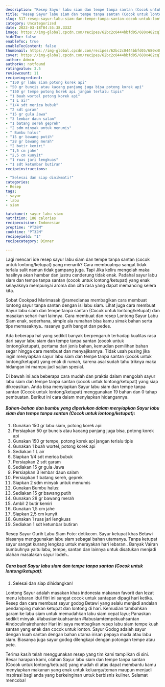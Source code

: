 ```yaml
---
description: "Resep Sayur labu siam dan tempe tanpa santan (Cocok untuk lontong/ketupat) yang Bikin Ngiler, Buat Buka Puasa}"
title: "Resep Sayur labu siam dan tempe tanpa santan (Cocok untuk lontong/ketupat) yang Bikin Ngiler, Buat Buka Puasa}"
slug: 517-resep-sayur-labu-siam-dan-tempe-tanpa-santan-cocok-untuk-lontong-ketupat-yang-bikin-ngiler-buat-buka-puasa
category: Uncategorized
date: 2023-03-18T04:55:38.333Z
image: https://img-global.cpcdn.com/recipes/62bc2c0444bbfd05/680x482cq70/sayur-labu-siam-dan-tempe-tanpa-santan-cocok-untuk-lontongketupat-foto-resep-utama.jpg
hideToc: false
enableToc: true
enableTocContent: false
thumbnail: https://img-global.cpcdn.com/recipes/62bc2c0444bbfd05/680x482cq70/sayur-labu-siam-dan-tempe-tanpa-santan-cocok-untuk-lontongketupat-foto-resep-utama.jpg
cover: https://img-global.cpcdn.com/recipes/62bc2c0444bbfd05/680x482cq70/sayur-labu-siam-dan-tempe-tanpa-santan-cocok-untuk-lontongketupat-foto-resep-utama.jpg
author: Admin
authorAv: notfound
ratingvalue: 3.5
reviewcount: 11
recipeingredient:
- "150 gr labu siam potong korek api"
- "50 gr buncis atau kacang panjang juga bisa potong korek api"
- "150 gr tempe potong korek api jangan terlalu tipis"
- "1 buah wortel potong korek api"
- "1 L air"
- "1/4 sdt merica bubuk"
- "2 sdt garam"
- "15 gr gula Jawa"
- "3 lembar daun salam"
- "1 batang sereh geprek"
- "2 sdm minyak untuk menumis"
- " Bumbu halus"
- "15 gr bawang putih"
- "28 gr bawang merah"
- "2 butir kemiri"
- "1,5 cm jahe"
- "2,5 cm kunyit"
- "1 ruas jari lengkuas"
- "1 sdt ketumbar butiran"
recipeinstructions:

- "Selesai dan siap dinikmati!"
categories:
- Resep
tags:
- sayur
- labu
- siam

katakunci: sayur labu siam 
nutrition: 188 calories
recipecuisine: Indonesian
preptime: "PT28M"
cooktime: "PT32M"
recipeyield: "1"
recipecategory: Dinner

---
```



Lagi mencari ide resep sayur labu siam dan tempe tanpa santan (cocok untuk lontong/ketupat) yang menarik? Cara membuatnya sangat tidak terlalu sulit namun tidak gampang juga. Tapi Jika keliru mengolah maka hasilnya akan hambar dan justru cenderung tidak enak. Padahal sayur labu siam dan tempe tanpa santan (cocok untuk lontong/ketupat) yang enak selayaknya mempunyai aroma dan cita rasa yang dapat memancing selera kita.


Sobat Cookpad Marimasak @ramedianaa membagikan cara membuat lontong sayur tanpa santan dengan isi labu siam. Lihat juga cara membuat Sayur labu siam dan tempe tanpa santan (Cocok untuk lontong/ketupat) dan masakan sehari-hari lainnya. Cara membuat dan resep Lontong Sayur Labu Siam enak, sederhana, simple ala rumahan bisa kamu simak bahan serta tips memasaknya.. rasanya gurih banget dan pedes.

Ada beberapa hal yang sedikit banyak berpengaruh terhadap kualitas rasa dari sayur labu siam dan tempe tanpa santan (cocok untuk lontong/ketupat), pertama dari jenis bahan, kemudian pemilihan bahan segar hingga cara membuat dan menyajikannya. Tidak usah pusing jika ingin menyiapkan sayur labu siam dan tempe tanpa santan (cocok untuk lontong/ketupat) yang enak di rumah, karena asal sudah tahu triknya maka hidangan ini mampu jadi sajian spesial.


Di bawah ini ada beberapa cara mudah dan praktis dalam mengolah sayur labu siam dan tempe tanpa santan (cocok untuk lontong/ketupat) yang siap dikreasikan. Anda bisa menyiapkan Sayur labu siam dan tempe tanpa santan (Cocok untuk lontong/ketupat) menggunakan 19 bahan dan 0 tahap pembuatan. Berikut ini cara dalam menyiapkan hidangannya.

<!--inarticleads1-->

##### Bahan-bahan dan bumbu yang diperlukan dalam menyiapkan Sayur labu siam dan tempe tanpa santan (Cocok untuk lontong/ketupat):

1. Gunakan 150 gr labu siam, potong korek api
1. Persiapkan 50 gr buncis atau kacang panjang juga bisa, potong korek api
1. Gunakan 150 gr tempe, potong korek api jangan terlalu tipis
1. Gunakan 1 buah wortel, potong korek api
1. Sediakan 1 L air
1. Siapkan 1/4 sdt merica bubuk
1. Persiapkan 2 sdt garam
1. Sediakan 15 gr gula Jawa
1. Persiapkan 3 lembar daun salam
1. Persiapkan 1 batang sereh, geprek
1. Siapkan 2 sdm minyak untuk menumis
1. Gunakan  Bumbu halus:
1. Sediakan 15 gr bawang putih
1. Gunakan 28 gr bawang merah
1. Ambil 2 butir kemiri
1. Gunakan 1,5 cm jahe
1. Siapkan 2,5 cm kunyit
1. Gunakan 1 ruas jari lengkuas
1. Sediakan 1 sdt ketumbar butiran


Resep Sayur Gurih Labu Siam Foto: detikcom. Sayur ketupat khas Betawi biasanya menggunakan labu siam sebagai bahan utamanya. Tanpa ketupat sayur sangat kurang lengkap untuk merayakan hari lebaran.. Banyak Vairan bumbuhnya yaitu labu, tempe, santan dan lainnya untuk disatukan menjadi olahan masalakan sayur lodeh.. 

<!--inarticleads2-->

##### Cara buat Sayur labu siam dan tempe tanpa santan (Cocok untuk lontong/ketupat):


1. Selesai dan siap dihidangkan!

Lontong Sayur adalah masakan khas indonesia makanan favorit dan lezat menu lebaran idul fitri ini sangat cocok untuk santapan dipagi hari ketika. Resep dan cara membuat sayur godog Betawi yang selalu menjadi andalan pendamping makan ketupat dan lontong di hari. Kemudian tambahkan garam ke labu siam untuk memudahkan labu siam cepat layu; Panaskan sedikit minyak. #labusiamkuahsantan #labusiamtempekuahsantan #indoculinairehunter Hari ini saya membagikan resep labu siam tempe kuah santan yang enak dan cocok untuk lonton. Sayur Godog adalah sayur dengan kuah santan dengan bahan utama irisan pepaya muda atau labu siam. Biasanya juga sayur godog dilengkapi dengan potongan tempe atau pete. 

Terima kasih telah menggunakan resep yang tim kami tampilkan di sini. Besar harapan kami, olahan Sayur labu siam dan tempe tanpa santan (Cocok untuk lontong/ketupat) yang mudah di atas dapat membantu kamu menyiapkan makanan yang enak untuk keluarga/teman maupun menjadi inspirasi bagi anda yang berkeinginan untuk berbisnis kuliner. Selamat mencoba!
